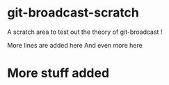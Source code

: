 # git-broadcast-scratch
A scratch area to test out the theory of git-broadcast !

More lines are added here
And even more here

# More stuff added
